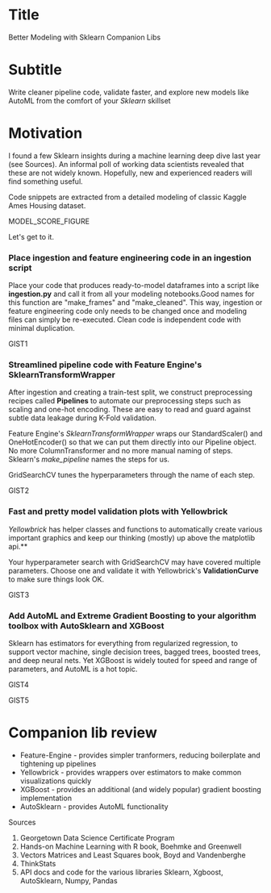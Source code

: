# Title
Better Modeling with Sklearn Companion Libs
# Subtitle
Write cleaner pipeline code, validate faster, and explore new models like AutoML from the comfort of your *Sklearn* skillset

# Motivation
I found a few Sklearn insights during a machine learning deep dive last year (see Sources). An informal poll of working data scientists revealed that these are not widely known. Hopefully, new and experienced readers will find something useful. 

Code snippets are extracted from a detailed modeling of classic Kaggle Ames Housing dataset. 

MODEL_SCORE_FIGURE

Let's get to it.

### Place ingestion and feature engineering code in an ingestion script  
Place your code that produces ready-to-model dataframes into a script like **ingestion.py** and call it from all your modeling notebooks.Good names for this function are "make_frames" and "make_cleaned". This way, ingestion or feature engineering code only needs to be changed once and modeling files can simply be re-executed. Clean code is independent code with minimal duplication.

GIST1

### Streamlined pipeline code with Feature Engine's **SklearnTransformWrapper**

After ingestion and creating a train-test split, we construct preprocessing recipes called **Pipelines** to automate our preprocessing steps such as scaling and one-hot encoding. These are easy to read and guard against subtle data leakage during K-Fold validation.

Feature Engine's *SklearnTransformWrapper* wraps our StandardScaler() and OneHotEncoder() so that we can put them directly into our Pipeline object. No more ColumnTransformer and no more manual naming of steps. Sklearn's *make_pipeline* names the steps for us. 

GridSearchCV tunes the hyperparameters through the name of each step. 

GIST2

### Fast and pretty model validation plots with Yellowbrick

*Yellowbrick* has helper classes and functions to automatically create various important graphics and keep our thinking (mostly) up above the matplotlib api.**

Your hyperparameter search with GridSearchCV may have covered multiple parameters. Choose one and validate it with Yellowbrick's **ValidationCurve** to make sure things look OK. 

GIST3

### Add AutoML and Extreme Gradient Boosting to your algorithm toolbox with AutoSklearn and XGBoost
Sklearn has estimators for everything from regularized regression, to support vector machine, single decision trees, bagged trees, boosted trees, and deep neural nets. Yet XGBoost is widely touted for speed and range of parameters, and AutoML is a hot topic. 

GIST4

GIST5

# Companion lib review
* Feature-Engine - provides simpler tranformers, reducing boilerplate and tightening up pipelines
* Yellowbrick - provides wrappers over estimators to make common visualizations quickly
* XGBoost - provides an additional (and widely popular) gradient boosting implementation
* AutoSklearn - provides AutoML functionality

 Sources
1. Georgetown Data Science Certificate Program
1. Hands-on Machine Learning with R book, Boehmke and Greenwell
1. Vectors Matrices and Least Squares book, Boyd and Vandenberghe
1. ThinkStats
1. API docs and code for the various libraries Sklearn, Xgboost, AutoSklearn, Numpy, Pandas






